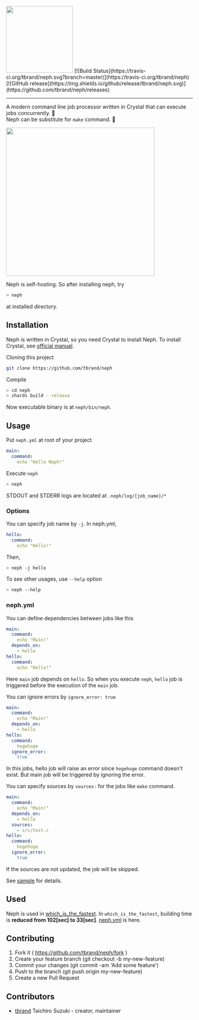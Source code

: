 <img src="https://cloud.githubusercontent.com/assets/3483230/25774528/7bb488c4-32cb-11e7-9937-5ce61caea177.png" width="180" />  
[![Build Status](https://travis-ci.org/tbrand/neph.svg?branch=master)](https://travis-ci.org/tbrand/neph)
[![GitHub release](https://img.shields.io/github/release/tbrand/neph.svg)](https://github.com/tbrand/neph/releases)

---

A modern command line job processor written in Crystal that can execute jobs concurrently. :rocket:  
Neph can be substitute for `make` command. :rocket:  

<img src="https://raw.githubusercontent.com/tbrand/neph/master/img/neph.gif" width="400" />  

Neph is self-hosting. So after installing neph, try
```bash
> neph
```
at installed directory.

## Installation

Neph is written in Crystal, so you need Crystal to install Neph. To install Crystal, see [official manual](https://github.com/crystal-lang/crystal).

Cloning this project
```bash
git clone https://github.com/tbrand/neph
```

Compile
```bash
> cd neph
> shards build --release
```

Now executable binary is at `neph/bin/neph`.

## Usage

Put `neph.yml` at root of your project
```yaml
main:
  command:
    echo "Hello Neph!"
```

Execute `neph`
```bash
> neph
```

STDOUT and STDERR logs are located at `.neph/log/[job_name]/*`

### Options

You can specify job name by `-j`. In neph.yml,
```yaml
hello:
  command:
    echo "Hello!"
```
Then,
```bash
> neph -j hello
```

To see other usages, use `--help` option
```bash
> neph --help
```

### neph.yml

You can define dependencies between jobs like this
```yaml
main:
  command:
    echo "Main!"
  depends_on:
    - hello
hello:
  command:
    echo "Hello!"
```

Here `main` job depends on `hello`. So when you execute `neph`, `hello` job is triggered before the execution of the `main` job.

You can ignore errors by `ignore_error: true`
```yaml
main:
  command:
    echo "Main!"
  depends_on:
    - hello
hello:
  command:
    hogehoge
  ignore_error:
    true
```
In this jobs, hello job will raise an error since `hogehoge` command doesn't exist. But main job will be triggered by ignoring the error.

You can specify sources by `sources:` for the jobs like `make` command.
```yaml
main:
  command:
    echo "Main!"
  depends_on:
    - hello
  sources:
    - src/test.c
hello:
  command:
    hogehoge
  ignore_error:
    true
```
If the sources are not updated, the job will be skipped.

See [sample](https://github.com/tbrand/neph/blob/master/sample/neph.yml) for details.

## Used

Neph is used in [which_is_the_fastest](https://github.com/tbrand/which_is_the_fastest). In `which_is_the_fastest`, building time is **reduced from 102[sec] to 33[sec]**. [neph.yml](https://github.com/tbrand/which_is_the_fastest/blob/master/neph.yml) is here.

## Contributing

1. Fork it ( https://github.com/tbrand/neph/fork )
2. Create your feature branch (git checkout -b my-new-feature)
3. Commit your changes (git commit -am 'Add some feature')
4. Push to the branch (git push origin my-new-feature)
5. Create a new Pull Request

## Contributors

- [tbrand](https://github.com/tbrand) Taichiro Suzuki - creator, maintainer
